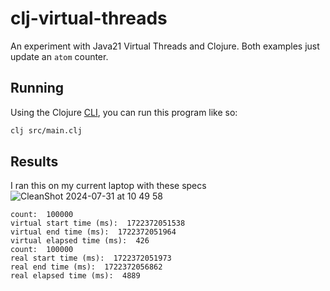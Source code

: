 # clj-virtual-threads
An experiment with Java21 Virtual Threads and Clojure. Both examples just update an `atom` counter.

## Running

Using the Clojure [CLI](https://clojure.org/guides/deps_and_cli), you can run this program like so:

```sh
clj src/main.clj
```

## Results

I ran this on my current laptop with these specs
![CleanShot 2024-07-31 at 10 49 58](https://github.com/user-attachments/assets/bdcb6af4-fae5-4fbc-97e6-e0da467f7846)


```
count:  100000
virtual start time (ms):  1722372051538
virtual end time (ms):  1722372051964
virtual elapsed time (ms):  426
count:  100000
real start time (ms):  1722372051973
real end time (ms):  1722372056862
real elapsed time (ms):  4889
```
